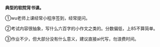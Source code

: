 **典型的软院背书课。**

①wu老师上课经常小程序签到，经常提问。

②考试内容很抽象，写什么六百字的小作文之类的。分数偏低，上85不算简单。

③作业不少，但大部分没有什么意义，建议直接ai代写，勿浪费时间。
